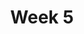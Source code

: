 ---
title: Week 5
days:
  - date: 2022-09-18
    events:
      "**Exam**{: .label .label-exam} Midterm 1":

  - date: 2022-09-20
    events:
      "**Lecture 11**{: .label .label-lec} [Introduction to Probability](https://ph142-ucb.github.io/fa23/src/lec/Ch09_Intro-probability.pdf) ": 
        "Ch. 9"
      "**Lab 4**{: .label .label-lab} [Probability Practice](https://publichealth.datahub.berkeley.edu/hub/user-redirect/git-pull?repo=https%3A%2F%2Fgithub.com%2Fph142-ucb%2Fph142-fa23&urlpath=rstudio%2F&branch=main) (Due Sept 22nd)":
      "**Homework 4**{: .label .label-hw} [on Datahub](https://publichealth.datahub.berkeley.edu/hub/user-redirect/git-pull?repo=https%3A%2F%2Fgithub.com%2Fph142-ucb%2Fph142-fa23&urlpath=rstudio%2F&branch=main) ":
      
  - date: 2022-09-22
    events:
      "**Lecture 12**{: .label .label-lec} General Rules of Probability ":
        "Ch. 10"
---